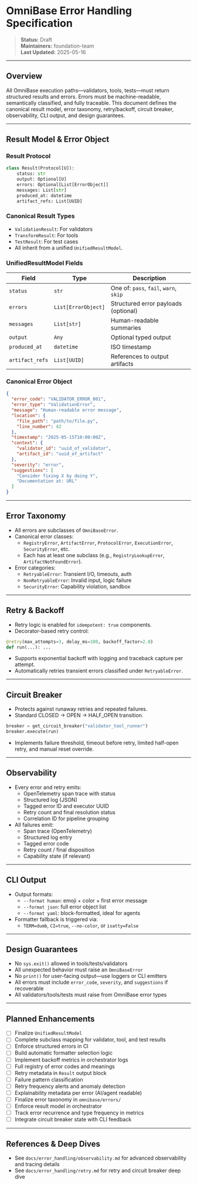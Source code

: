 # OmniBase Error Handling Specification

> **Status:** Draft  
> **Maintainers:** foundation-team  
> **Last Updated:** 2025-05-16

---

## Overview

All OmniBase execution paths—validators, tools, tests—must return structured results and errors. Errors must be machine-readable, semantically classified, and fully traceable. This document defines the canonical result model, error taxonomy, retry/backoff, circuit breaker, observability, CLI output, and design guarantees.

---

## Result Model & Error Object

### Result Protocol

```python
class Result(Protocol[U]):
    status: str
    output: Optional[U]
    errors: Optional[List[ErrorObject]]
    messages: List[str]
    produced_at: datetime
    artifact_refs: List[UUID]
```

### Canonical Result Types
- `ValidationResult`: For validators
- `TransformResult`: For tools
- `TestResult`: For test cases
- All inherit from a unified `UnifiedResultModel`.

### UnifiedResultModel Fields

| Field         | Type                | Description                                |
|---------------|---------------------|--------------------------------------------|
| `status`      | `str`               | One of: `pass`, `fail`, `warn`, `skip`     |
| `errors`      | `List[ErrorObject]` | Structured error payloads (optional)       |
| `messages`    | `List[str]`         | Human-readable summaries                   |
| `output`      | `Any`               | Optional typed output                      |
| `produced_at` | `datetime`          | ISO timestamp                              |
| `artifact_refs` | `List[UUID]`      | References to output artifacts             |

### Canonical Error Object

```json
{
  "error_code": "VALIDATOR_ERROR_001",
  "error_type": "ValidationError",
  "message": "Human-readable error message",
  "location": {
    "file_path": "path/to/file.py",
    "line_number": 42
  },
  "timestamp": "2025-05-15T10:00:00Z",
  "context": {
    "validator_id": "uuid_of_validator",
    "artifact_id": "uuid_of_artifact"
  },
  "severity": "error",
  "suggestions": [
    "Consider fixing X by doing Y",
    "Documentation at: URL"
  ]
}
```

---

## Error Taxonomy

- All errors are subclasses of `OmniBaseError`.
- Canonical error classes:
    - `RegistryError`, `ArtifactError`, `ProtocolError`, `ExecutionError`, `SecurityError`, etc.
    - Each has at least one subclass (e.g., `RegistryLookupError`, `ArtifactNotFoundError`).
- Error categories:
    - `RetryableError`: Transient I/O, timeouts, auth
    - `NonRetryableError`: Invalid input, logic failure
    - `SecurityError`: Capability violation, sandbox

---

## Retry & Backoff

- Retry logic is enabled for `idempotent: true` components.
- Decorator-based retry control:

```python
@retry(max_attempts=3, delay_ms=100, backoff_factor=2.0)
def run(...): ...
```
- Supports exponential backoff with logging and traceback capture per attempt.
- Automatically retries transient errors classified under `RetryableError`.

---

## Circuit Breaker

- Protects against runaway retries and repeated failures.
- Standard CLOSED → OPEN → HALF_OPEN transition.

```python
breaker = get_circuit_breaker("validator_tool_runner")
breaker.execute(run)
```
- Implements failure threshold, timeout before retry, limited half-open retry, and manual reset override.

---

## Observability

- Every error and retry emits:
    - OpenTelemetry span trace with status
    - Structured log (JSON)
    - Tagged error ID and executor UUID
    - Retry count and final resolution status
    - Correlation ID for pipeline grouping
- All failures emit:
    - Span trace (OpenTelemetry)
    - Structured log entry
    - Tagged error code
    - Retry count / final disposition
    - Capability state (if relevant)

---

## CLI Output

- Output formats:
    - `--format human`: emoji + color + first error message
    - `--format json`: full error object list
    - `--format yaml`: block-formatted, ideal for agents
- Formatter fallback is triggered via:
    - `TERM=dumb`, `CI=true`, `--no-color`, or `isatty=False`

---

## Design Guarantees

- No `sys.exit()` allowed in tools/tests/validators
- All unexpected behavior must raise an `OmniBaseError`
- No `print()` for user-facing output—use loggers or CLI emitters
- All errors must include `error_code`, `severity`, and `suggestions` if recoverable
- All validators/tools/tests must raise from OmniBase error types

---

## Planned Enhancements
- [ ] Finalize `UnifiedResultModel`
- [ ] Complete subclass mapping for validator, tool, and test results
- [ ] Enforce structured errors in CI
- [ ] Build automatic formatter selection logic
- [ ] Implement backoff metrics in orchestrator logs
- [ ] Full registry of error codes and meanings
- [ ] Retry metadata in `Result` output block
- [ ] Failure pattern classification
- [ ] Retry frequency alerts and anomaly detection
- [ ] Explainability metadata per error (AI/agent readable)
- [ ] Finalize error taxonomy in `omnibase/errors/`
- [ ] Enforce result model in orchestrator
- [ ] Track error recurrence and type frequency in metrics
- [ ] Integrate circuit breaker state with CLI feedback

---

## References & Deep Dives
- See `docs/error_handling/observability.md` for advanced observability and tracing details
- See `docs/error_handling/retry.md` for retry and circuit breaker deep dive 
